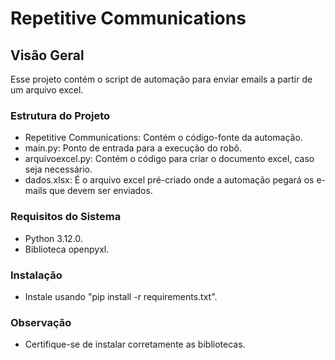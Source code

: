# Repetitive Communications
## Visão Geral
Esse projeto contém o script de automação para enviar emails a partir de um arquivo excel.
### Estrutura do Projeto
* Repetitive Communications: Contém o código-fonte da automação.<br>
* main.py: Ponto de entrada para a execução do robô.<br>
* arquivoexcel.py: Contém o código para criar o documento excel, caso seja necessário.
* dados.xlsx: É o arquivo excel pré-criado onde a automação pegará os e-mails que devem ser enviados.

### Requisitos do Sistema
* Python 3.12.0.
* Biblioteca openpyxl.

### Instalação
* Instale usando "pip install -r requirements.txt".

### Observação
* Certifique-se de instalar corretamente as bibliotecas.